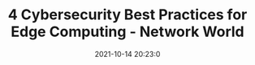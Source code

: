 ---
"title": "4 Cybersecurity Best Practices for Edge Computing - Network World"
"date": "2021-10-14 20:23:0"
"feed_name": "GOOGLENEWSINDUSTRIAL"
"feed_website": "https://news.google.com/search?q=industrial%2Bincident&hl=en-US&gl=US&ceid=US:en"
"feed_rss": "https://news.google.com/rss/search?q=industrial%2Bincident&hl=en-US&gl=US&ceid=US:en"
"link": "https://www.networkworld.com/article/3637012/4-cybersecurity-best-practices-for-edge-computing.html"
"source": "{'href': 'https://www.networkworld.com', 'title': 'Network World'}"
"file": "_posts/2021-1-1-72ecfa7cba155c1f8aed0f2b98991aa43c42d859.md"
"accident": "0"
"drilling": "0"
"dead": "0"
"injured": "0"
"arrested": "0"
"place": "unknown place"
"where": "unknown site"
"causes": "unknown"
"place_uri": "unknown place"
---